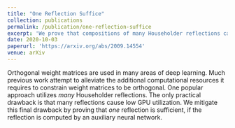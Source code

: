 ```yaml
---
title: "One Reflection Suffice"
collection: publications
permalink: /publication/one-reflection-suffice
excerpt: 'We prove that compositions of many Householder reflections can be replaced with one "auxillary reflection." Such replacement yields higher GPU utilization and thus speeds up training and inference.'
date: 2020-10-03
paperurl: 'https://arxiv.org/abs/2009.14554'
venue: arXiv
---
```


Orthogonal weight matrices are used in many areas of deep learning. Much previous work attempt to alleviate the additional computational resources it requires to constrain weight matrices to be orthogonal. One popular approach utilizes *many* Householder reflections. The only practical drawback is that many reflections cause low GPU utilization. We mitigate this final drawback by proving that *one* reflection is sufficient, if the reflection is computed by an auxiliary neural network.

